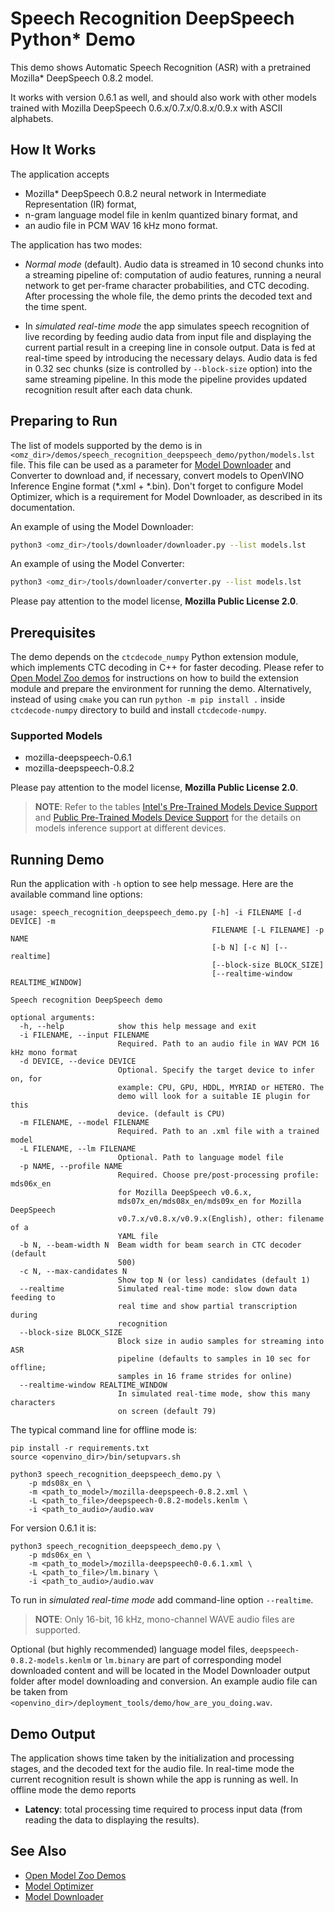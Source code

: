# Speech Recognition DeepSpeech Python\* Demo

This demo shows Automatic Speech Recognition (ASR) with a pretrained Mozilla\* DeepSpeech 0.8.2 model.

It works with version 0.6.1 as well, and should also work with other models trained with Mozilla DeepSpeech 0.6.x/0.7.x/0.8.x/0.9.x with ASCII alphabets.

## How It Works

The application accepts

* Mozilla\* DeepSpeech 0.8.2 neural network in Intermediate Representation (IR) format,
* n-gram language model file in kenlm quantized binary format, and
* an audio file in PCM WAV 16 kHz mono format.

The application has two modes:

 * *Normal mode* (default). Audio data is streamed in 10 second chunks into a streaming pipeline of: computation of audio features, running a neural network to get per-frame character probabilities, and CTC decoding. After processing the whole file, the demo prints the decoded text and the time spent.

 * In *simulated real-time mode* the app simulates speech recognition of live recording by feeding audio data from input file and displaying the current partial result in a creeping line in console output. Data is fed at real-time speed by introducing the necessary delays. Audio data is fed in 0.32 sec chunks (size is controlled by `--block-size` option) into the same streaming pipeline. In this mode the pipeline provides updated recognition result after each data chunk.

## Preparing to Run

The list of models supported by the demo is in `<omz_dir>/demos/speech_recognition_deepspeech_demo/python/models.lst` file.
This file can be used as a parameter for [Model Downloader](../../../tools/downloader/README.md) and Converter to download and, if necessary, convert models to OpenVINO Inference Engine format (\*.xml + \*.bin).
Don't forget to configure Model Optimizer, which is a requirement for Model Downloader, as described in its documentation.

An example of using the Model Downloader:

```sh
python3 <omz_dir>/tools/downloader/downloader.py --list models.lst
```

An example of using the Model Converter:

```sh
python3 <omz_dir>/tools/downloader/converter.py --list models.lst
```

Please pay attention to the model license, **Mozilla Public License 2.0**.

## Prerequisites

The demo depends on the `ctcdecode_numpy` Python extension module, which implements CTC decoding in C++ for faster decoding.
Please refer to [Open Model Zoo demos](../../README.md) for instructions
on how to build the extension module and prepare the environment for running the demo.
Alternatively, instead of using `cmake` you can run `python -m pip install .` inside `ctcdecode-numpy` directory to build and install `ctcdecode-numpy`.

### Supported Models

* mozilla-deepspeech-0.6.1
* mozilla-deepspeech-0.8.2

Please pay attention to the model license, **Mozilla Public License 2.0**.

> **NOTE**: Refer to the tables [Intel's Pre-Trained Models Device Support](../../../models/intel/device_support.md) and [Public Pre-Trained Models Device Support](../../../models/public/device_support.md) for the details on models inference support at different devices.

## Running Demo

Run the application with `-h` option to see help message.
Here are the available command line options:

```
usage: speech_recognition_deepspeech_demo.py [-h] -i FILENAME [-d DEVICE] -m
                                             FILENAME [-L FILENAME] -p NAME
                                             [-b N] [-c N] [--realtime]
                                             [--block-size BLOCK_SIZE]
                                             [--realtime-window REALTIME_WINDOW]

Speech recognition DeepSpeech demo

optional arguments:
  -h, --help            show this help message and exit
  -i FILENAME, --input FILENAME
                        Required. Path to an audio file in WAV PCM 16 kHz mono format
  -d DEVICE, --device DEVICE
                        Optional. Specify the target device to infer on, for
                        example: CPU, GPU, HDDL, MYRIAD or HETERO. The
                        demo will look for a suitable IE plugin for this
                        device. (default is CPU)
  -m FILENAME, --model FILENAME
                        Required. Path to an .xml file with a trained model
  -L FILENAME, --lm FILENAME
                        Optional. Path to language model file
  -p NAME, --profile NAME
                        Required. Choose pre/post-processing profile: mds06x_en
                        for Mozilla DeepSpeech v0.6.x,
                        mds07x_en/mds08x_en/mds09x_en for Mozilla DeepSpeech
                        v0.7.x/v0.8.x/v0.9.x(English), other: filename of a
                        YAML file
  -b N, --beam-width N  Beam width for beam search in CTC decoder (default
                        500)
  -c N, --max-candidates N
                        Show top N (or less) candidates (default 1)
  --realtime            Simulated real-time mode: slow down data feeding to
                        real time and show partial transcription during
                        recognition
  --block-size BLOCK_SIZE
                        Block size in audio samples for streaming into ASR
                        pipeline (defaults to samples in 10 sec for offline;
                        samples in 16 frame strides for online)
  --realtime-window REALTIME_WINDOW
                        In simulated real-time mode, show this many characters
                        on screen (default 79)
```

The typical command line for offline mode is:

```shell
pip install -r requirements.txt
source <openvino_dir>/bin/setupvars.sh

python3 speech_recognition_deepspeech_demo.py \
    -p mds08x_en \
    -m <path_to_model>/mozilla-deepspeech-0.8.2.xml \
    -L <path_to_file>/deepspeech-0.8.2-models.kenlm \
    -i <path_to_audio>/audio.wav
```

For version 0.6.1 it is:

```shell
python3 speech_recognition_deepspeech_demo.py \
    -p mds06x_en \
    -m <path_to_model>/mozilla-deepspeech0-0.6.1.xml \
    -L <path_to_file>/lm.binary \
    -i <path_to_audio>/audio.wav
```

To run in *simulated real-time mode* add command-line option `--realtime`.

> **NOTE**: Only 16-bit, 16 kHz, mono-channel WAVE audio files are supported.

Optional (but highly recommended) language model files, `deepspeech-0.8.2-models.kenlm` or `lm.binary` are part of corresponding model downloaded content and will be located in the Model Downloader output folder after model downloading and conversion. An example audio file can be taken from `<openvino_dir>/deployment_tools/demo/how_are_you_doing.wav`.

## Demo Output

The application shows time taken by the initialization and processing stages, and the decoded text for the audio file. In real-time mode the current recognition result is shown while the app is running as well.
In offline mode the demo reports

* **Latency**: total processing time required to process input data (from reading the data to displaying the results).

## See Also

* [Open Model Zoo Demos](../../README.md)
* [Model Optimizer](https://docs.openvinotoolkit.org/latest/_docs_MO_DG_Deep_Learning_Model_Optimizer_DevGuide.html)
* [Model Downloader](../../../tools/downloader/README.md)
